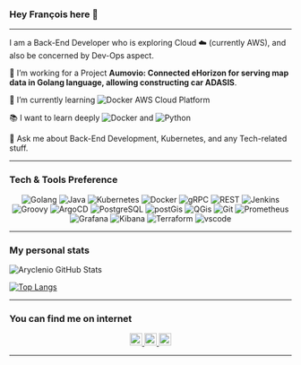 ### Hey François here 👋

---
I am a Back-End Developer who is exploring Cloud :cloud: (currently AWS), and also be concerned by Dev-Ops aspect.
 
🔭 I’m working for a Project **Aumovio: Connected eHorizon for serving map data in Golang language, allowing constructing car ADASIS**.

🌱 I’m currently learning  <img src="https://img.shields.io/badge/-AWS-DCD0C1?style=flat&logo=amazonaws&logoColor=#232F3E" alt="Docker"> AWS Cloud Platform

:books: I want to learn deeply <img src="https://img.shields.io/badge/-Docker-DB6912?style=flat&logo=docker&logoColor=#2496ED" alt="Docker"> and <img src="https://img.shields.io/badge/-Python-C88954?style=flat&logo=python&logoColor=#3776AB" alt="Python"/>

💬 Ask me about Back-End Development, Kubernetes, and any Tech-related stuff.

---

### Tech & Tools Preference
<p align="center">
<img src="https://img.shields.io/badge/-Golang-FF5227?style=flat&logo=go&logoColor=#00ADD8" alt="Golang">
<img src="https://img.shields.io/badge/-Java-FF8C69?style=flat&logo=java&logoColor=#007396" alt="Java">
<img src="https://img.shields.io/badge/-Kubernetes-CD931A?style=flat&logo=kubernetes&logoColor=#326CE5" alt="Kubernetes">
<img src="https://img.shields.io/badge/-Docker-DB6912?style=flat&logo=docker&logoColor=#2496ED" alt="Docker">
<img src="https://img.shields.io/badge/-gRPC-FF5227?style=flat&logo=go&logoColor=#00ADD8" alt="gRPC">
<img src="https://img.shields.io/badge/-REST-FF5227?style=flat&logo=go&logoColor=#00ADD8" alt="REST">
<img src="https://img.shields.io/badge/-Jenkins-2DB6C6?style=flat&logo=jenkins&logoColor=#D24939" alt="Jenkins">
<img src="https://img.shields.io/badge/-Groovy-BD6747?style=flat&logo=apachegroovy&logoColor=#4298B8" alt="Groovy">
<img src="https://img.shields.io/badge/-ArgoCD-0FAFCD?style=flat&logo=git&logoColor=#F05032" alt="ArgoCD">
<img src="https://img.shields.io/badge/-PostgreSQL-BE961E?style=flat&logo=postgresql&logoColor=#4169E1" alt="PostgreSQL">
<img src="https://img.shields.io/badge/-postGis-BE961E?style=flat&logo=postgresql&logoColor=#4169E1" alt="postGis">
<img src="https://img.shields.io/badge/-QGis-A769CD?style=flat&logo=qgis&logoColor=#589632" alt="QGis">
<img src="https://img.shields.io/badge/-Git-0FAFCD?style=flat&logo=git&logoColor=#F05032" alt="Git">
<img src="https://img.shields.io/badge/-Prometheus-19ADD3?style=flat&logo=prometheus&logoColor=#E6522C" alt="Prometheus">
<img src="https://img.shields.io/badge/-Grafana-0B97FF?style=flat&logo=grafana&logoColor=#F46800" alt="Grafana">
<img src="https://img.shields.io/badge/-Kibana-FFAA8E?style=flat&logo=kibana&logoColor=#005571" alt="Kibana">
<img src="https://img.shields.io/badge/-Terraform-84BD43?style=flat&logo=terraform&logoColor=#7B42BC" alt="Terraform">
<img src="https://img.shields.io/badge/-vscode-FF8533?style=flat&logo=visualstudiocode&logoColor=#007ACC" alt="vscode">
</p>

---

### My personal stats
<p align="center">

![Aryclenio GitHub Stats](https://github-readme-stats.vercel.app/api?username=francois-poidevin&show_icons=true)

[![Top Langs](https://github-readme-stats.vercel.app/api/top-langs/?username=francois-poidevin&layout=compact)](https://github.com/anuraghazra/github-readme-stats)
</p>

---
### You can find me on internet

<p align="center">
<a target="_blank" href="https://www.linkedin.com/in/poidevinfrancois/">
  <img alt="LinkdeIN" width="22px" src="https://cdn.jsdelivr.net/npm/simple-icons@v3/icons/linkedin.svg" />
</a>
<a target="_blank" href="https://www.instagram.com/poidevinmerdrignac/">
  <img alt="Instagram" width="22px" src="https://cdn.jsdelivr.net/npm/simple-icons@v3/icons/instagram.svg" />
</a>
<a target="_blank" href="mailto:poidevin.francois@gmail.com">
  <img alt="Gmail" width="22px" src="https://cdn.jsdelivr.net/npm/simple-icons@v3/icons/gmail.svg" />
</a>
</p>

---
